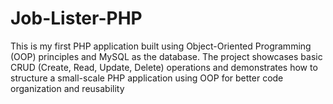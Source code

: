 # Job-Lister-PHP
This is my first PHP application built using Object-Oriented Programming (OOP) principles and MySQL as the database. The project showcases basic CRUD (Create, Read, Update, Delete) operations and demonstrates how to structure a small-scale PHP application using OOP for better code organization and reusability
